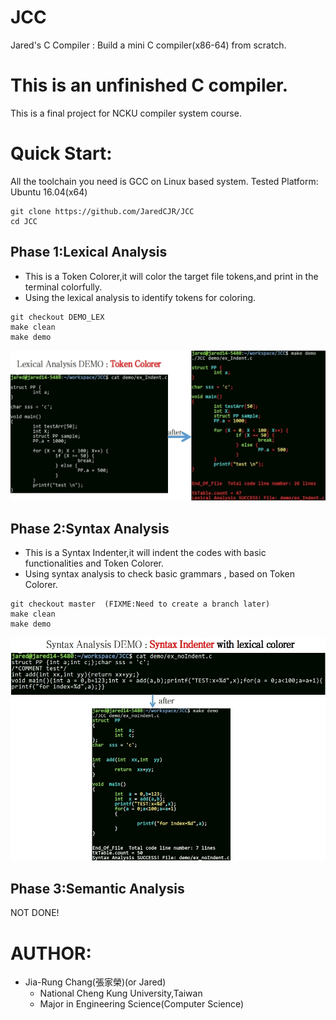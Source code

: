 # JCC
Jared's C Compiler : Build a mini C compiler(x86-64) from scratch.

This is an unfinished C compiler.
====================================
This is a final project for NCKU compiler system course.


Quick Start:
====================================
All the toolchain you need is GCC on Linux based system.
Tested Platform: Ubuntu 16.04(x64)

```
git clone https://github.com/JaredCJR/JCC
cd JCC
```

Phase 1:Lexical Analysis
---------------------------
- This is a Token Colorer,it will color the target file tokens,and print in the terminal colorfully.
- Using the lexical analysis to identify tokens for coloring.

```
git checkout DEMO_LEX
make clean
make demo
```
![alt tag](https://raw.githubusercontent.com/JaredCJR/JCC/master/demo/pictures/phase_lexical.jpg)


Phase 2:Syntax Analysis
---------------------------
- This is a Syntax Indenter,it will indent the codes with basic functionalities and Token Colorer.
- Using syntax analysis to check basic grammars , based on Token Colorer.
```
git checkout master  (FIXME:Need to create a branch later)
make clean
make demo
```
![alt tag](https://raw.githubusercontent.com/JaredCJR/JCC/master/demo/pictures/phase_syntax.jpg)


Phase 3:Semantic Analysis
---------------------------
NOT DONE!



AUTHOR:
====================================
- Jia-Rung Chang(張家榮)(or Jared)
    - National Cheng Kung University,Taiwan
    - Major in Engineering Science(Computer Science)

